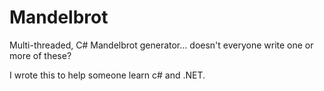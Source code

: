 # Mandelbrot
Multi-threaded, C# Mandelbrot generator... doesn't everyone write one or more of these?

I wrote this to help someone learn c# and .NET.
